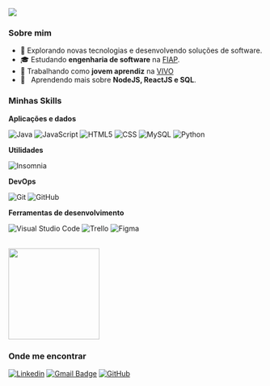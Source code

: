 ![](https://komarev.com/ghpvc/?username=iuricode&color=006bed)

<h3>Sobre mim</h3>

- 🤔 Explorando novas tecnologias e desenvolvendo soluções de software.
- 🎓 Estudando **engenharia de software** na <a href="https://www.fiap.com.br/">FIAP</a>.
- 💼 Trabalhando como **jovem aprendiz** na <a href="https://www.vivo.com.br/">VIVO</a>
- 🌱 &nbsp; Aprendendo mais sobre **NodeJS, ReactJS e SQL**.

<h3>Minhas Skills</h3>

**Aplicações e dados**

![Java](https://img.shields.io/badge/-Java-333333?style=flat&logo=Java&logoColor=007396)
![JavaScript](https://img.shields.io/badge/-JavaScript-333333?style=flat&logo=javascript)
![HTML5](https://img.shields.io/badge/-HTML5-333333?style=flat&logo=HTML5)
![CSS](https://img.shields.io/badge/-CSS-333333?style=flat&logo=CSS3&logoColor=1572B6)
![MySQL](https://img.shields.io/badge/-MySQL-333333?style=flat&logo=mysql)
![Python](https://img.shields.io/badge/Python-333333?style=flat&logo=python)

**Utilidades**

![Insomnia](https://img.shields.io/badge/-Insomnia-333333?style=flat&logo=insomnia)

**DevOps**

![Git](https://img.shields.io/badge/-Git-333333?style=flat&logo=git)
![GitHub](https://img.shields.io/badge/-GitHub-333333?style=flat&logo=github)

**Ferramentas de desenvolvimento**

![Visual Studio Code](https://img.shields.io/badge/-Visual%20Studio%20Code-333333?style=flat&logo=visual-studio-code&logoColor=007ACC)
![Trello](https://img.shields.io/badge/-Trello-333333?style=flat&logo=trello&logoColor=007ACC)
![Figma](https://img.shields.io/badge/-Figma-333333?style=flat&logo=figma&logoColor=007ACC)

<br/>

<a href="https://github.com/iuricode">
  <img height="180em" src="https://github-readme-stats.vercel.app/api?username=FelipeSalazar1&theme=dracula&show_icons=true" />
</a>

<h3>Onde me encontrar</h3>

[![Linkedin](https://img.shields.io/badge/-Felipe_Salazar-blue?style=flat-square&logo=Linkedin&logoColor=white&link=https://www.linkedin.com/in/felipe-csalazar/)](https://www.linkedin.com/in/felipe-csalazar/)
[![Gmail Badge](https://img.shields.io/badge/-felipe.csalazar25@gmail.com-006bed?style=flat-square&logo=Gmail&logoColor=white&link=mailto:felipe.csalazar25@gmail.com)](mailto:felipe.csalazar25@gmail.com)
[![GitHub](https://img.shields.io/github/followers/FelipeSalazar1?label=follow&style=social)](https://github.com/FelipeSalazar1)
